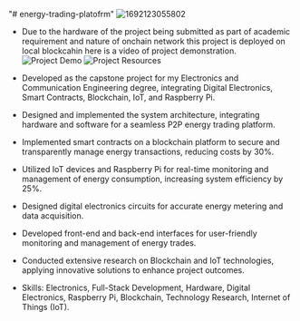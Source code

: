 "# energy-trading-platofrm" 
![1692123055802](https://github.com/user-attachments/assets/2861c052-37c6-4740-b8c4-3344d313423f)
- Due to the hardware of the project being submitted as part of academic requirement and nature of onchain network this project is deployed on local blockcahin here is a video of project demonstration.
  ![Project Demo](https://drive.google.com/file/d/1bppjODqArGt8lXnN0TmaMRclWd6hrhEj/view?usp=sharing)
  ![Project Resources](https://drive.google.com/drive/u/0/folders/1lWSgOV04UCzMPv0pqcQrF4ccUuimR9mt)

- Developed as the capstone project for my Electronics and Communication Engineering degree, integrating    Digital Electronics, Smart Contracts, Blockchain, IoT, and Raspberry Pi.
- Designed and implemented the system architecture, integrating hardware and software for a seamless P2P energy trading
platform.
- Implemented smart contracts on a blockchain platform to secure and transparently manage energy transactions, reducing
costs by 30%.
- Utilized IoT devices and Raspberry Pi for real-time monitoring and management of energy consumption, increasing system
efficiency by 25%.
- Designed digital electronics circuits for accurate energy metering and data acquisition.
- Developed front-end and back-end interfaces for user-friendly monitoring and management of energy trades.
- Conducted extensive research on Blockchain and IoT technologies, applying innovative solutions to enhance project outcomes.
- Skills: Electronics, Full-Stack Development, Hardware, Digital Electronics, Raspberry Pi, Blockchain, Technology Research, Internet of Things (IoT).
